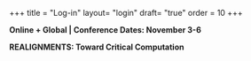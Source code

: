+++
title = "Log-in"
layout= "login"
draft= "true"
order = 10
+++

**Online + Global | Conference Dates: November 3-6**

**REALIGNMENTS: Toward Critical Computation**


